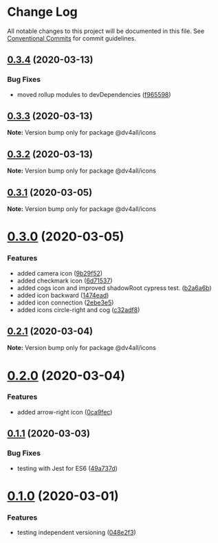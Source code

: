 # Change Log

All notable changes to this project will be documented in this file.
See [Conventional Commits](https://conventionalcommits.org) for commit guidelines.

## [0.3.4](https://github.com/dmijatovic/dv4all-wcp-lerna/compare/@dv4all/icons@0.3.3...@dv4all/icons@0.3.4) (2020-03-13)


### Bug Fixes

* moved rollup modules to devDependencies ([f965598](https://github.com/dmijatovic/dv4all-wcp-lerna/commit/f965598c3c3587b393dfb57b6e05e2b8326a77d5))





## [0.3.3](https://github.com/dmijatovic/dv4all-wcp-lerna/compare/@dv4all/icons@0.3.2...@dv4all/icons@0.3.3) (2020-03-13)

**Note:** Version bump only for package @dv4all/icons





## [0.3.2](https://github.com/dmijatovic/dv4all-wcp-lerna/compare/@dv4all/icons@0.3.1...@dv4all/icons@0.3.2) (2020-03-13)

**Note:** Version bump only for package @dv4all/icons





## [0.3.1](https://github.com/dmijatovic/dv4all-wcp-lerna/compare/@dv4all/icons@0.3.0...@dv4all/icons@0.3.1) (2020-03-05)

**Note:** Version bump only for package @dv4all/icons





# [0.3.0](https://github.com/dmijatovic/dv4all-wcp-lerna/compare/@dv4all/icons@0.2.1...@dv4all/icons@0.3.0) (2020-03-05)


### Features

* added camera icon ([9b29f52](https://github.com/dmijatovic/dv4all-wcp-lerna/commit/9b29f5209d104845de5f370410e0a42a4e9bc335))
* added checkmark icon ([6d71537](https://github.com/dmijatovic/dv4all-wcp-lerna/commit/6d71537d68d575d185588279fb17713bae5cf2d6))
* added cogs icon and improved shadowRoot cypress test. ([b2a6a6b](https://github.com/dmijatovic/dv4all-wcp-lerna/commit/b2a6a6b766aeea6cc97263cbe8174ccc2f906357))
* added icon backward ([1474ead](https://github.com/dmijatovic/dv4all-wcp-lerna/commit/1474eade14dbcef7e32ae48b94b819248fef38ec))
* added icon connection ([2ebe3e5](https://github.com/dmijatovic/dv4all-wcp-lerna/commit/2ebe3e5a27894927c9277b51210871c55582d32a))
* added icons circle-right and cog ([c32adf8](https://github.com/dmijatovic/dv4all-wcp-lerna/commit/c32adf8045e0051449f3003abe5f1615999c0755))





## [0.2.1](https://github.com/dmijatovic/dv4all-wcp-lerna/compare/@dv4all/icons@0.2.0...@dv4all/icons@0.2.1) (2020-03-04)

**Note:** Version bump only for package @dv4all/icons





# [0.2.0](https://github.com/dmijatovic/dv4all-wcp-lerna/compare/@dv4all/icons@0.1.3...@dv4all/icons@0.2.0) (2020-03-04)


### Features

* added arrow-right icon ([0ca9fec](https://github.com/dmijatovic/dv4all-wcp-lerna/commit/0ca9fec6b170bd9a6263348a635025565bc8dab9))





## [0.1.1](https://github.com/dmijatovic/dv4all-wcp-lerna/compare/@dv4all/icons@0.1.0...@dv4all/icons@0.1.1) (2020-03-03)


### Bug Fixes

* testing with Jest for ES6 ([49a737d](https://github.com/dmijatovic/dv4all-wcp-lerna/commit/49a737d5d8dd4dbc40a7108fc33b8642a9e6ed61))





# [0.1.0](https://github.com/dmijatovic/dv4all-wcp-lerna/compare/@dv4all/icons@0.0.2...@dv4all/icons@0.1.0) (2020-03-01)


### Features

* testing independent versioning ([048e2f3](https://github.com/dmijatovic/dv4all-wcp-lerna/commit/048e2f30ff60587dc97793012c7a928522ded136))
